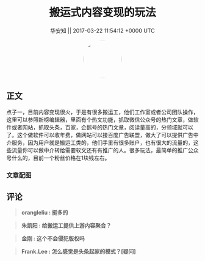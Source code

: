 <h1 align="center">搬运式内容变现的玩法</h1>




<p align="center">
    <a>华安知 || 2017-03-22 11:54:12 &#43;0000 UTC</a>
</p>

<div align="center">
    <img src="https://images.zsxq.com/Fm7bP4XMvj4gIAYjzyW97pXQuFj8?e=1590940799&amp;token=kIxbL07-8jAj8w1n4s9zv64FuZZNEATmlU_Vm6zD:OAu6gNkEjQ17LtLtXuKQkaFkk2w=" width="100" height="100" style="border:1px solid;border-radius:50%; color:#ffffff"/>
</div>




## 正文

<div>
点子一，目前内容变现很火，于是有很多搬运工，他们工作室或者公司团队操作，这里可以参照新榜编辑器，里面有个热文功能，抓取微信公众号的热门文章，做软件或者网站，抓取头条，百家，企鹅号的热门文章，阅读量高的，分领域就可以了。这个做软件可以收年费，做网站可以接百度广告联盟，做大了可以提供广告中介服务，因为用户就是搬运工类的，他们手里有很多账户，也有很大的流量的，这些流量你可以做中介转给需要软文还有有推广的人。很多玩法，最简单的推广公众号什么的，目前一个粉丝价格在1块钱左右。
</div>

### 文章配图

<div class="image" align="center">

</div>


## 评论

<div align="left">
<div>

<blockquote >
<span> <strong>orangleliu : 挺多的 </strong></span>
</blockquote>

<blockquote >
<span> <strong>朱凯阳 : 给搬运工提供上游内容聚合？ </strong></span>
</blockquote>

<blockquote >
<span> <strong>金刚 : 这个不会侵犯版权吗 </strong></span>
</blockquote>

<blockquote >
<span> <strong>Frank.Lee : 怎么感觉是头条起家的模式？[疑问] </strong></span>
</blockquote>

</div>
</div>